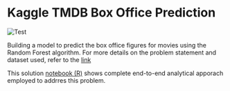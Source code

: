 # Kaggle TMDB Box Office Prediction

![Test](https://i.imgur.com/nCUVhIO.jpg)

Building a model to predict the box office figures for movies using the Random Forest algorithm.
For more details on the problem statement and dataset used, refer to the [link](https://www.kaggle.com/c/tmdb-box-office-prediction)


This solution [notebook (R)](https://meenal-narsinghani.github.io/Kaggle-TMDB-BO-Prediction/Kaggle-TMDB_BO_Prediction.html) shows complete end-to-end analytical apporach employed to addrres this problem.





